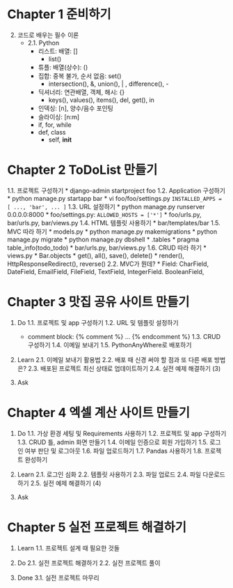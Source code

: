 # Chapter 1 준비하기
2. 코드로 배우는 필수 이론
    * 2.1. Python
        * 리스트: 배열: []
            * list()
        * 튜플: 배열(상수): ()
        * 집합: 중복 불가, 순서 없음: set()
            * intersection(), &, union(), | , difference(), -
        * 딕셔너리: 연관배열, 객체, 해시: {}
            * keys(), values(), items(), del, get(), in
        * 인덱싱: [n], 양수/음수 포인팅
        * 슬라이싱: [n:m]
        * if, for, while
        * def, class
        	* self, __init__


# Chapter 2 ToDoList 만들기
1.1. 프로젝트 구성하기
    * django-admin startproject foo
1.2. Application 구성하기
    * python manage.py startapp bar
    * vi foo/foo/settings.py
        ``` INSTALLED_APPS = [ ..., 'bar', ... ] ```
1.3. URL 설정하기
    * python manage.py runserver 0.0.0.0:8000
        * foo/settings.py: ``` ALLOWED_HOSTS = ['*'] ```
    * foo/urls.py, bar/urls.py, bar/views.py
1.4. HTML 템플릿 사용하기
    * bar/templates/bar
1.5. MVC 따라 하기
    * models.py
    * python manage.py makemigrations
    * python manage.py migrate
    * python manage.py dbshell
        * .tables
        * pragma table_info(todo_todo)
    * bar/urls.py, bar/views.py
1.6. CRUD 따라 하기
    * views.py
        * Bar.objects
            * get(), all(), save(), delete()
        * render(), HttpResponseRedirect(), reverse()
2.2. MVC가 뭔데?
    * Field: CharField, DateField, EmailField, FileField, TextField, IntegerField. BooleanField, 


# Chapter 3 맛집 공유 사이트 만들기
1. Do
1.1. 프로젝트 및 app 구성하기
1.2. URL 및 템플릿 설정하기
    * comment block: {% comment %} ... {% endcomment %}
1.3. CRUD 구성하기
1.4. 이메일 보내기
1.5. PythonAnyWhere로 배포하기

2. Learn
2.1. 이메일 보내기 활용법
2.2. 배포 때 신경 써야 할 점과 또 다른 배포 방법은?
2.3. 배포된 프로젝트 최신 상태로 업데이트하기
2.4. 실전 예제 해결하기 (3)

3. Ask


# Chapter 4 엑셀 계산 사이트 만들기
1. Do
1.1. 가상 환경 세팅 및 Requirements 사용하기
1.2. 프로젝트 및 app 구성하기
1.3. CRUD 틀, admin 화면 만들기
1.4. 이메일 인증으로 회원 가입하기
1.5. 로그인 여부 판단 및 로그아웃
1.6. 파일 업로드하기
1.7. Pandas 사용하기
1.8. 프로젝트 완성하기

2. Learn
2.1. 로그인 심화
2.2. 템플릿 사용하기
2.3. 파일 업로드
2.4. 파일 다운로드하기
2.5. 실전 예제 해결하기 (4)

3. Ask


# Chapter 5 실전 프로젝트 해결하기
1. Learn
1.1. 프로젝트 설계 때 필요한 것들

2. Do
2.1. 실전 프로젝트 해결하기
2.2. 실전 프로젝트 풀이

3. Done
3.1. 실전 프로젝트 마무리